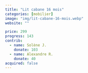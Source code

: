 ```yaml
---
title: "Lit cabane 16 mois"
categories: [mobilier]
image: "img/lit-cabane-16-mois.webp"
website: ""

price: 299
progress: 143
contrib:
  - name: Solène J.
    donate: 103
  - name: Alexandre R.
    donate: 40
acquired: false
---
```

